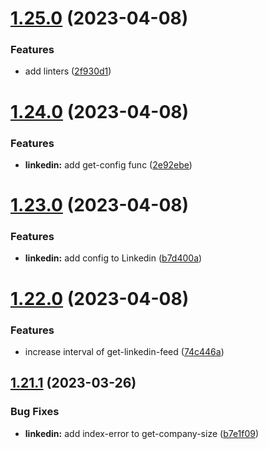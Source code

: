 # [1.25.0](https://github.com/ghorbani-mohammad/Social-Networks-Crawler/compare/v1.24.0...v1.25.0) (2023-04-08)


### Features

* add linters ([2f930d1](https://github.com/ghorbani-mohammad/Social-Networks-Crawler/commit/2f930d1f941145b62ad1177db35af4a4badd2866))



# [1.24.0](https://github.com/ghorbani-mohammad/Social-Networks-Crawler/compare/v1.23.0...v1.24.0) (2023-04-08)


### Features

* **linkedin:** add get-config func ([2e92ebe](https://github.com/ghorbani-mohammad/Social-Networks-Crawler/commit/2e92ebe398e00952980e961db96aa1ed68fce11b))



# [1.23.0](https://github.com/ghorbani-mohammad/Social-Networks-Crawler/compare/v1.22.0...v1.23.0) (2023-04-08)


### Features

* **linkedin:** add config to Linkedin ([b7d400a](https://github.com/ghorbani-mohammad/Social-Networks-Crawler/commit/b7d400ab75573313c01433d08add647dd6c6d0b4))



# [1.22.0](https://github.com/ghorbani-mohammad/Social-Networks-Crawler/compare/v1.21.1...v1.22.0) (2023-04-08)


### Features

* increase interval of get-linkedin-feed ([74c446a](https://github.com/ghorbani-mohammad/Social-Networks-Crawler/commit/74c446a26db0e89c6520db148feb8ac212a8f6d9))



## [1.21.1](https://github.com/ghorbani-mohammad/Social-Networks-Crawler/compare/v1.21.0...v1.21.1) (2023-03-26)


### Bug Fixes

* **linkedin:** add index-error to get-company-size ([b7e1f09](https://github.com/ghorbani-mohammad/Social-Networks-Crawler/commit/b7e1f09f58949575343a8c43fd9d9372506358de))



